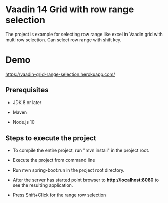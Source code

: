 # Vaadin 14 Grid with row range selection 

The project is example for selecting row range like excel in Vaadin grid with multi row selection. Can select row range with shift key.  

# Demo 
https://vaadin-grid-range-selection.herokuapp.com/

## Prerequisites

* JDK 8 or later

* Maven

* Node.js 10

## Steps to execute the project

* To compile the entire project, run "mvn install" in the project root.

* Execute the project from command line

* Run mvn spring-boot:run in the project root directory. 

* After the server has started point browser to **http://localhost:8080** to see the resulting application.

* Press Shift+Click for the range row selection

